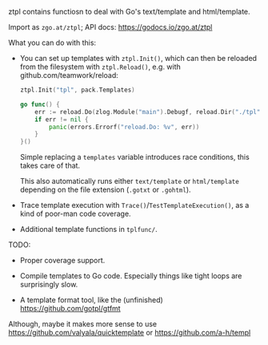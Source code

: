 ztpl contains functiosn to deal with Go's text/template and html/template.

Import as `zgo.at/ztpl`; API docs: https://godocs.io/zgo.at/ztpl

What you can do with this:

- You can set up templates with `ztpl.Init()`, which can then be reloaded from
  the filesystem with `ztpl.Reload()`, e.g. with github.com/teamwork/reload:

  ```go
  ztpl.Init("tpl", pack.Templates)
  
  go func() {
      err := reload.Do(zlog.Module("main").Debugf, reload.Dir("./tpl", ztpl.Reload))
      if err != nil {
          panic(errors.Errorf("reload.Do: %v", err))
      }
  }()
  ```

  Simple replacing a `templates` variable introduces race conditions, this takes
  care of that.

  This also automatically runs either `text/template` or `html/template`
  depending on the file extension (`.gotxt` or `.gohtml`).

- Trace template execution with `Trace()`/`TestTemplateExecution()`, as a kind
  of poor-man code coverage.

- Additional template functions in `tplfunc/`.

TODO:

- Proper coverage support.

- Compile templates to Go code. Especially things like tight loops are
  surprisingly slow.

- A template format tool, like the (unfinished) https://github.com/gotpl/gtfmt

Although, maybe it makes more sense to use
https://github.com/valyala/quicktemplate or https://github.com/a-h/templ
